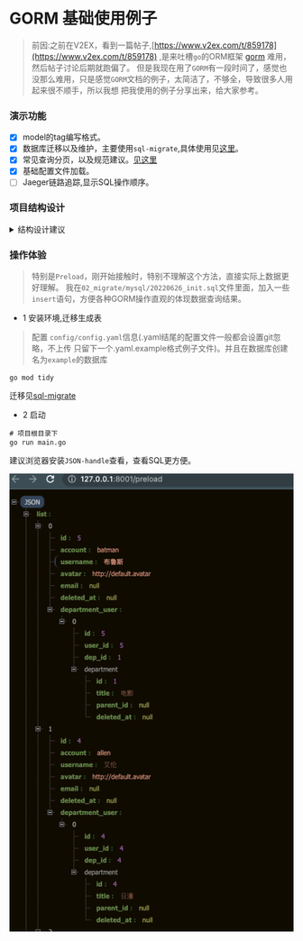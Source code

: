 # GORM 基础使用例子

> 前因:之前在V2EX，看到一篇帖子,[https://www.v2ex.com/t/859178](https://www.v2ex.com/t/859178) ,是来吐槽`go`的ORM框架
> [gorm](https://github.com/go-gorm/gorm) 难用，然后帖子讨论后期就跑偏了。
> 但是我现在用了`GORM`有一段时间了，感觉也没那么难用，只是感觉`GORM`文档的例子，太简洁了，不够全，导致很多人用起来很不顺手，所以我想
> 把我使用的例子分享出来，给大家参考。

### 演示功能

- [x] model的tag编写格式。
- [x] 数据库迁移以及维护，主要使用`sql-migrate`,具体使用见[这里](./02_migrate/README.md)。
- [x] 常见查询分页，以及规范建议。[见这里](./03_logic/README.md)
- [x] 基础配置文件加载。
- [ ] Jaeger链路追踪,显示SQL操作顺序。

### 项目结构设计

<details>
<summary>结构设计建议</summary>

> 仓库文件夹取名01_xx, 02_xx开头，是为了排序，方便从上到下阅读，实际项目中不要这样做。

一般`Web`项目，比如`Java`会分为三层。
```
DAO层:
    DAO层叫数据访问层，全称为data access object，属于一种比较底层，比较基础的操作，具体到对于某个表的增删改查，
    也就是说某个DAO一定是和数据库的某一种表一一对应的，其中封装了增删改查基本操作，建议DAO只做原子操作，增删改查
    
Service层:
    Service层叫服务层，被称为服务，粗略的理解就是对一个或多个DAO进行的再次封装，封装成一个服务，所以这里也就不会是一个原子操作了，需要事务控制

Controller层:
    Controller负责请求转发，接受页面过来的参数，传给Service处理，接到返回值，再传给页面。
    controller层一般会和前台的js文件进行数据的交互， controller层是前台数据的接收器，后台处理好的数据也是通过controller层传递到前台显示的。
```

此仓库只展示了 DAO层(model) 和 Service层(logic)
```
DAO层 对应 Model层

Service层 对应 Logic层(我认为叫逻辑层更合理，在这层组装各种业务逻辑)

Controller层 可以自行根据web框架在对应路由操作下添加。
```

</details>

### 操作体验

> 特别是`Preload`，刚开始接触时，特别不理解这个方法，直接实际上数据更好理解。
我在`02_migrate/mysql/20220626_init.sql`文件里面，加入一些`insert`语句，方便各种GORM操作直观的体现数据查询结果。

- 1 安装环境,迁移生成表
> 配置 `config/config.yaml`信息(.yaml结尾的配置文件一般都会设置git忽略，不上传
只留下一个.yaml.example格式例子文件)。并且在数据库创建名为`example`的数据库
```
go mod tidy
```
迁移见[sql-migrate](./02_migrate/README.md)

- 2 启动
```
# 项目根目录下
go run main.go
```
建议浏览器安装`JSON-handle`查看，查看SQL更方便。

![预加载查询结果展示](./img/preload.png)
